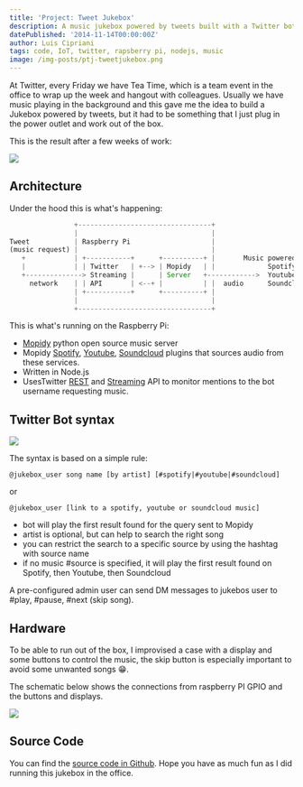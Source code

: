 ```yaml
---
title: 'Project: Tweet Jukebox'
description: A music jukebox powered by tweets built with a Twitter bot, a Raspberry Pi, nodejs and Mopidy music server.
datePublished: '2014-11-14T00:00:00Z'
author: Luis Cipriani
tags: code, IoT, twitter, rapsberry pi, nodejs, music
image: /img-posts/ptj-tweetjukebox.png
---
```


At Twitter, every Friday we have Tea Time, which is a team event in the office to wrap up the week and hangout with colleagues. Usually we have music playing in the background and this gave me the idea to build a Jukebox powered by tweets, but it had to be something that I just plug in the power outlet and work out of the box.

This is the result after a few weeks of work:

![](/img-posts/ptj-tweetjukebox.png)

## Architecture

Under the hood this is what's happening:

```js
                +---------------------------------+
                |                                 |
Tweet           | Raspberry Pi                    |
(music request) |                                 |
   +            | +-----------+      +----------+ |       Music powered by
   |            | | Twitter   | +--> | Mopidy   | |             Spotify
   +--------------> Streaming |      | Server   +------------>  Youtube
     network    | | API       | <--+ |          | |  audio      Soundcloud
                | +-----------+      +----------+ |
                |                                 |
                +---------------------------------+
```

This is what's running on the Raspberry Pi:

- [Mopidy](https://www.mopidy.com/) python open source music server
- Mopidy [Spotify](https://github.com/mopidy/mopidy-spotify), [Youtube](https://github.com/dz0ny/mopidy-youtube), [Soundcloud](https://github.com/mopidy/mopidy-soundcloud) plugins that sources audio from these services.
- Written in Node.js
- UsesTwitter [REST](https://dev.twitter.com/rest/public) and [Streaming](https://dev.twitter.com/streaming/overview) API to monitor mentions to the bot username requesting music.

## Twitter Bot syntax

![](/img-posts/ptj-tweet.png)

The syntax is based on a simple rule:

```
@jukebox_user song name [by artist] [#spotify|#youtube|#soundcloud]
```

or

```
@jukebox_user [link to a spotify, youtube or soundcloud music]
```

- bot will play the first result found for the query sent to Mopidy
- artist is optional, but can help to search the right song
- you can restrict the search to a specific source by using the hashtag with source name
- if no music #source is specified, it will play the first result found on Spotify, then Youtube, then Soundcloud

A pre-configured admin user can send DM messages to jukebos user to #play, #pause, #next (skip song).

## Hardware

To be able to run out of the box, I improvised a case with a display and some buttons to control the music, the skip button is especially important to avoid some unwanted songs 😁.

The schematic below shows the connections from raspberry PI GPIO and the buttons and displays.

![](/img-posts/ptj-schematic.png)

## Source Code

You can find the [source code in Github](https://github.com/lfcipriani/tweet-jukebox). Hope you have as much fun as I did running this jukebox in the office.
